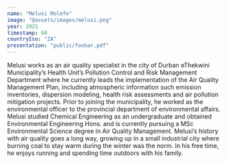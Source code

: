 ```yaml
---
name: "Melusi Molefe"
image: "@assets/images/melusi.png"
year: 2021
timestamp: 60
countryIso: "ZA"
presentation: "public/foobar.pdf"
---
```


Melusi works as an air quality specialist in the city of Durban eThekwini Municipality’s Health Unit’s Pollution Control and Risk Management Department where he currently leads the implementation of the Air Quality Management Plan, including atmospheric information such emission inventories, dispersion modeling, health risk assessments and air pollution mitigation projects. Prior to joining the municipality, he worked as the environmental officer to the provincial department of environmental affairs. Melusi studied Chemical Engineering as an undergraduate and obtained Environmental Engineering Hons. and is currently pursuing a MSc Environmental Science degree in Air Quality Management. Melusi’s history with air quality goes a long way, growing up in a small industrial city where burning coal to stay warm during the winter was the norm. In his free time, he enjoys running and spending time outdoors with his family.
